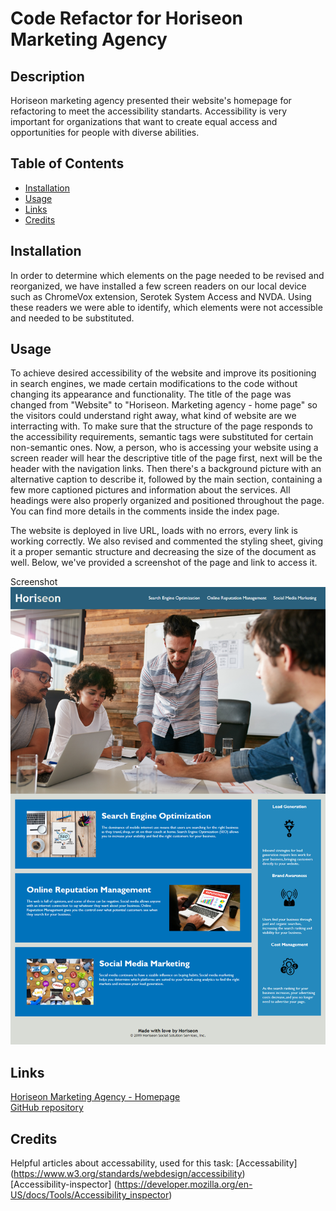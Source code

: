 # Code Refactor for Horiseon Marketing Agency

## Description 

Horiseon marketing agency presented their website's homepage for refactoring to meet the accessibility standarts. 
Accessibility is very important for organizations that want to create equal access and opportunities for people with diverse abilities.

## Table of Contents

* [Installation](#installation)
* [Usage](#usage)
* [Links](#links)
* [Credits](#credits)

## Installation

In order to determine which elements on the page needed to be revised and reorganized, we have installed a few screen readers on our local device such as ChromeVox extension, Serotek System Access and NVDA. Using these readers we were able to identify, which elements were not accessible and needed to be substituted.

## Usage

To achieve desired accessibility of the website and improve its positioning in search engines, we made certain modifications to the code without changing its appearance and functionality.
The title of the page was changed from "Website" to "Horiseon. Marketing agency - home page" so the visitors could understand right away, what kind of website are we interracting with.
To make sure that the structure of the page responds to the accessibility requirements, semantic tags were substituted for certain non-semantic ones. Now, a person, who is accessing your website using a screen reader will hear the descriptive title of the page first, next will be the header with the navigation links. Then there's a background picture with an alternative caption to describe it, followed by the main section, containing a few more captioned pictures and information about the services. All headings were also properly organized and positioned throughout the page. You can find more details in the comments inside the index page.

The website is deployed in live URL, loads with no errors, every link is working correctly. We also revised and commented the styling sheet, giving it a proper semantic structure and decreasing the size of the document as well.
Below, we've provided a screenshot of the page and link to access it. 

Screenshot
![Landing page screenshot](assets/images/screencapture.png)

## Links

[Horiseon Marketing Agency - Homepage](https://anaiva27.github.io/code-refactor/) <br>
[GitHub repository](https://github.com/anaiva27/code-refactor)


## Credits

Helpful articles about accessability, used for this task:
[Accessability] (https://www.w3.org/standards/webdesign/accessibility) <br>
[Accessibility-inspector] (https://developer.mozilla.org/en-US/docs/Tools/Accessibility_inspector)






